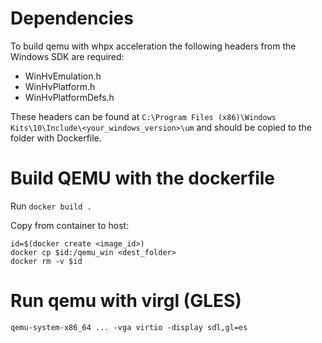 # Dependencies

To build qemu with whpx acceleration the following headers from the Windows SDK are required:

- WinHvEmulation.h
- WinHvPlatform.h
- WinHvPlatformDefs.h

These headers can be found at `C:\Program Files (x86)\Windows Kits\10\Include\<your_windows_version>\um` and should be copied to the folder with Dockerfile.

# Build QEMU with the dockerfile

Run `docker build .`

Copy from container to host:
```
id=$(docker create <image_id>)
docker cp $id:/qemu_win <dest_folder>
docker rm -v $id
```

# Run qemu with virgl (GLES)

`qemu-system-x86_64 ... -vga virtio -display sdl,gl=es`
